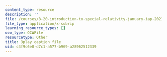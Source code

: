 ```yaml
---
content_type: resource
description: ''
file: /courses/8-20-introduction-to-special-relativity-january-iap-2021/c4f9c6e0d7c1a577b969a28962512339_d8IDtE-Ea0o.srt
file_type: application/x-subrip
learning_resource_types: []
ocw_type: OCWFile
resourcetype: Other
title: 3play caption file
uid: c4f9c6e0-d7c1-a577-b969-a28962512339
---
```

